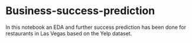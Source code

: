 # Business-success-prediction
In this notebook an EDA and further success prediction has been done for restaurants in Las Vegas based on the Yelp dataset. 
